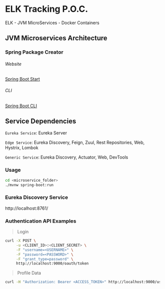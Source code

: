 # ELK Tracking P.O.C.

ELK - JVM MicroServices - Docker Containers

## JVM Microservices Architecture

### Spring Package Creator

###### Website

[Spring Boot Start](https://start.spring.io)

###### CLI

[Spring Boot CLI](https://docs.spring.io/spring-boot/docs/current/reference/html/cli.html)

## Service Dependencies

`Eureka Service`: Eureka Server

`Edge Service`: Eureka Discovery, Feign, Zuul, Rest Repositories, Web, Hystrix, Lombok

`Generic Service`: Eureka Discovery, Actuator, Web, DevTools


### Usage

```bash
cd <microservice_folder>
./mvnw spring-boot:run
```

### Eureka Discovery Service

http://localhost:8761/

### Authentication API Examples

> Login

```bash
curl -X POST \
     -u <CLIENT_ID>:<CLIENT_SECRET> \
     -F "username=<USERNAME>" \
     -F "password=<PASSWORD>" \
     -F "grant_type=password" \
     http://localhost:9000/oauth/token
```

> Profile Data

```bash
curl -H "Authorization: Bearer <ACCESS_TOKEN>" http://localhost:9000/user
```